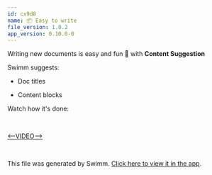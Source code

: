 ```yaml
---
id: cx9d8
name: 📦 Easy to write
file_version: 1.0.2
app_version: 0.10.0-0
---
```


Writing new documents is easy and fun 🥳 with **Content Suggestion**

Swimm suggests:

*   Doc titles
    
*   Content blocks
    

Watch how it's done:

<br/>

[<--VIDEO-->](https://youtu.be/6G1d6_Q_g4A)

<br/>

This file was generated by Swimm. [Click here to view it in the app](http://localhost:5000/repos/Z2l0aHViJTNBJTNBcHJvcGVydHktbGlzdGluZy1zYW5kYm94JTNBJTNBc3dpbW1pbw==/docs/cx9d8).